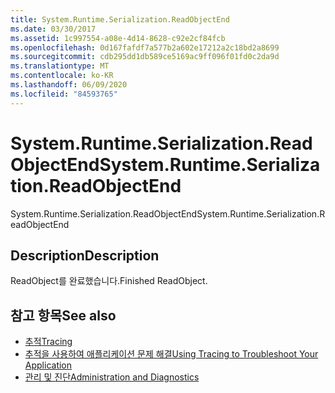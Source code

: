 ```yaml
---
title: System.Runtime.Serialization.ReadObjectEnd
ms.date: 03/30/2017
ms.assetid: 1c997554-a08e-4d14-8628-c92e2cf84fcb
ms.openlocfilehash: 0d167fafdf7a577b2a602e17212a2c18bd2a8699
ms.sourcegitcommit: cdb295dd1db589ce5169ac9ff096f01fd0c2da9d
ms.translationtype: MT
ms.contentlocale: ko-KR
ms.lasthandoff: 06/09/2020
ms.locfileid: "84593765"
---
```

# <a name="systemruntimeserializationreadobjectend"></a><span data-ttu-id="6a040-102">System.Runtime.Serialization.ReadObjectEnd</span><span class="sxs-lookup"><span data-stu-id="6a040-102">System.Runtime.Serialization.ReadObjectEnd</span></span>
<span data-ttu-id="6a040-103">System.Runtime.Serialization.ReadObjectEnd</span><span class="sxs-lookup"><span data-stu-id="6a040-103">System.Runtime.Serialization.ReadObjectEnd</span></span>  
  
## <a name="description"></a><span data-ttu-id="6a040-104">Description</span><span class="sxs-lookup"><span data-stu-id="6a040-104">Description</span></span>  
 <span data-ttu-id="6a040-105">ReadObject를 완료했습니다.</span><span class="sxs-lookup"><span data-stu-id="6a040-105">Finished ReadObject.</span></span>  
  
## <a name="see-also"></a><span data-ttu-id="6a040-106">참고 항목</span><span class="sxs-lookup"><span data-stu-id="6a040-106">See also</span></span>

- [<span data-ttu-id="6a040-107">추적</span><span class="sxs-lookup"><span data-stu-id="6a040-107">Tracing</span></span>](index.md)
- [<span data-ttu-id="6a040-108">추적을 사용하여 애플리케이션 문제 해결</span><span class="sxs-lookup"><span data-stu-id="6a040-108">Using Tracing to Troubleshoot Your Application</span></span>](using-tracing-to-troubleshoot-your-application.md)
- [<span data-ttu-id="6a040-109">관리 및 진단</span><span class="sxs-lookup"><span data-stu-id="6a040-109">Administration and Diagnostics</span></span>](../index.md)
